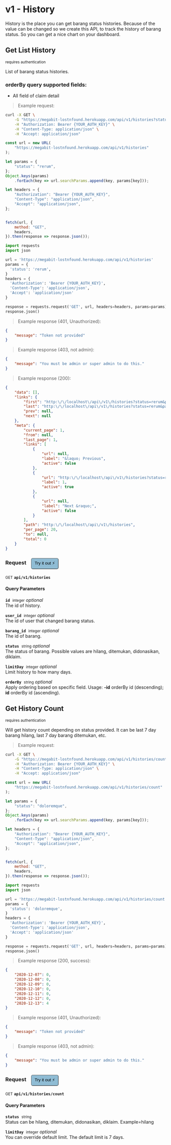 # v1 - History

History is the place you can get barang status histories.
Because of the value can be changed so we create this API,
to track the history of barang status. So you can get a nice chart
on your dashboard.

## Get List History

<small class="badge badge-darkred">requires authentication</small>

List of barang status histories.

### orderBy query supported fields:
* All field of claim detail

> Example request:

```bash
curl -X GET \
    -G "https://megabit-lostnfound.herokuapp.com/api/v1/histories?status=rerum" \
    -H "Authorization: Bearer {YOUR_AUTH_KEY}" \
    -H "Content-Type: application/json" \
    -H "Accept: application/json"
```

```javascript
const url = new URL(
    "https://megabit-lostnfound.herokuapp.com/api/v1/histories"
);

let params = {
    "status": "rerum",
};
Object.keys(params)
    .forEach(key => url.searchParams.append(key, params[key]));

let headers = {
    "Authorization": "Bearer {YOUR_AUTH_KEY}",
    "Content-Type": "application/json",
    "Accept": "application/json",
};


fetch(url, {
    method: "GET",
    headers,
}).then(response => response.json());
```

```python
import requests
import json

url = 'https://megabit-lostnfound.herokuapp.com/api/v1/histories'
params = {
  'status': 'rerum',
}
headers = {
  'Authorization': 'Bearer {YOUR_AUTH_KEY}',
  'Content-Type': 'application/json',
  'Accept': 'application/json'
}

response = requests.request('GET', url, headers=headers, params=params)
response.json()
```


> Example response (401, Unauthorized):

```json
{
    "message": "Token not provided"
}
```
> Example response (403, not admin):

```json
{
    "message": "You must be admin or super admin to do this."
}
```
> Example response (200):

```json
{
    "data": [],
    "links": {
        "first": "http:\/\/localhost\/api\/v1\/histories?status=rerum&page=1",
        "last": "http:\/\/localhost\/api\/v1\/histories?status=rerum&page=1",
        "prev": null,
        "next": null
    },
    "meta": {
        "current_page": 1,
        "from": null,
        "last_page": 1,
        "links": [
            {
                "url": null,
                "label": "&laquo; Previous",
                "active": false
            },
            {
                "url": "http:\/\/localhost\/api\/v1\/histories?status=rerum&page=1",
                "label": 1,
                "active": true
            },
            {
                "url": null,
                "label": "Next &raquo;",
                "active": false
            }
        ],
        "path": "http:\/\/localhost\/api\/v1\/histories",
        "per_page": 20,
        "to": null,
        "total": 0
    }
}
```
<div id="execution-results-GETapi-v1-histories" hidden>
    <blockquote>Received response<span id="execution-response-status-GETapi-v1-histories"></span>:</blockquote>
    <pre class="json"><code id="execution-response-content-GETapi-v1-histories"></code></pre>
</div>
<div id="execution-error-GETapi-v1-histories" hidden>
    <blockquote>Request failed with error:</blockquote>
    <pre><code id="execution-error-message-GETapi-v1-histories"></code></pre>
</div>
<form id="form-GETapi-v1-histories" data-method="GET" data-path="api/v1/histories" data-authed="1" data-hasfiles="0" data-headers='{"Authorization":"Bearer {YOUR_AUTH_KEY}","Content-Type":"application\/json","Accept":"application\/json"}' onsubmit="event.preventDefault(); executeTryOut('GETapi-v1-histories', this);">
<h3>
    Request&nbsp;&nbsp;&nbsp;
        <button type="button" style="background-color: #8fbcd4; padding: 5px 10px; border-radius: 5px; border-width: thin;" id="btn-tryout-GETapi-v1-histories" onclick="tryItOut('GETapi-v1-histories');">Try it out ⚡</button>
    <button type="button" style="background-color: #c97a7e; padding: 5px 10px; border-radius: 5px; border-width: thin;" id="btn-canceltryout-GETapi-v1-histories" onclick="cancelTryOut('GETapi-v1-histories');" hidden>Cancel</button>&nbsp;&nbsp;
    <button type="submit" style="background-color: #6ac174; padding: 5px 10px; border-radius: 5px; border-width: thin;" id="btn-executetryout-GETapi-v1-histories" hidden>Send Request 💥</button>
    </h3>
<p>
<small class="badge badge-green">GET</small>
 <b><code>api/v1/histories</code></b>
</p>
<p>
<label id="auth-GETapi-v1-histories" hidden>Authorization header: <b><code>Bearer </code></b><input type="text" name="Authorization" data-prefix="Bearer " data-endpoint="GETapi-v1-histories" data-component="header"></label>
</p>
<h4 class="fancy-heading-panel"><b>Query Parameters</b></h4>
<p>
<b><code>id</code></b>&nbsp;&nbsp;<small>integer</small>     <i>optional</i> &nbsp;
<input type="number" name="id" data-endpoint="GETapi-v1-histories" data-component="query"  hidden>
<br>
The id of history.</p>
<p>
<b><code>user_id</code></b>&nbsp;&nbsp;<small>integer</small>     <i>optional</i> &nbsp;
<input type="number" name="user_id" data-endpoint="GETapi-v1-histories" data-component="query"  hidden>
<br>
The id of user that changed barang status.</p>
<p>
<b><code>barang_id</code></b>&nbsp;&nbsp;<small>integer</small>     <i>optional</i> &nbsp;
<input type="number" name="barang_id" data-endpoint="GETapi-v1-histories" data-component="query"  hidden>
<br>
The id of barang.</p>
<p>
<b><code>status</code></b>&nbsp;&nbsp;<small>string</small>     <i>optional</i> &nbsp;
<input type="text" name="status" data-endpoint="GETapi-v1-histories" data-component="query"  hidden>
<br>
The status of barang. Possible values are
            hilang, ditemukan, didonasikan, diklaim.</p>
<p>
<b><code>limitDay</code></b>&nbsp;&nbsp;<small>integer</small>     <i>optional</i> &nbsp;
<input type="number" name="limitDay" data-endpoint="GETapi-v1-histories" data-component="query"  hidden>
<br>
Limit history to how many days.</p>
<p>
<b><code>orderBy</code></b>&nbsp;&nbsp;<small>string</small>     <i>optional</i> &nbsp;
<input type="text" name="orderBy" data-endpoint="GETapi-v1-histories" data-component="query"  hidden>
<br>
Apply ordering based on specific field.
             Usage: <b>-id</b> orderBy id (descending); <b>id</b> orderBy id (ascending).</p>
</form>


## Get History Count

<small class="badge badge-darkred">requires authentication</small>

Will get history count depending on status provided.
It can be last 7 day barang hilang,
last 7 day barang ditemukan, etc.

> Example request:

```bash
curl -X GET \
    -G "https://megabit-lostnfound.herokuapp.com/api/v1/histories/count?status=doloremque" \
    -H "Authorization: Bearer {YOUR_AUTH_KEY}" \
    -H "Content-Type: application/json" \
    -H "Accept: application/json"
```

```javascript
const url = new URL(
    "https://megabit-lostnfound.herokuapp.com/api/v1/histories/count"
);

let params = {
    "status": "doloremque",
};
Object.keys(params)
    .forEach(key => url.searchParams.append(key, params[key]));

let headers = {
    "Authorization": "Bearer {YOUR_AUTH_KEY}",
    "Content-Type": "application/json",
    "Accept": "application/json",
};


fetch(url, {
    method: "GET",
    headers,
}).then(response => response.json());
```

```python
import requests
import json

url = 'https://megabit-lostnfound.herokuapp.com/api/v1/histories/count'
params = {
  'status': 'doloremque',
}
headers = {
  'Authorization': 'Bearer {YOUR_AUTH_KEY}',
  'Content-Type': 'application/json',
  'Accept': 'application/json'
}

response = requests.request('GET', url, headers=headers, params=params)
response.json()
```


> Example response (200, success):

```json
{
    "2020-12-07": 0,
    "2020-12-08": 0,
    "2020-12-09": 0,
    "2020-12-10": 0,
    "2020-12-11": 0,
    "2020-12-12": 0,
    "2020-12-13": 4
}
```
> Example response (401, Unauthorized):

```json
{
    "message": "Token not provided"
}
```
> Example response (403, not admin):

```json
{
    "message": "You must be admin or super admin to do this."
}
```
<div id="execution-results-GETapi-v1-histories-count" hidden>
    <blockquote>Received response<span id="execution-response-status-GETapi-v1-histories-count"></span>:</blockquote>
    <pre class="json"><code id="execution-response-content-GETapi-v1-histories-count"></code></pre>
</div>
<div id="execution-error-GETapi-v1-histories-count" hidden>
    <blockquote>Request failed with error:</blockquote>
    <pre><code id="execution-error-message-GETapi-v1-histories-count"></code></pre>
</div>
<form id="form-GETapi-v1-histories-count" data-method="GET" data-path="api/v1/histories/count" data-authed="1" data-hasfiles="0" data-headers='{"Authorization":"Bearer {YOUR_AUTH_KEY}","Content-Type":"application\/json","Accept":"application\/json"}' onsubmit="event.preventDefault(); executeTryOut('GETapi-v1-histories-count', this);">
<h3>
    Request&nbsp;&nbsp;&nbsp;
        <button type="button" style="background-color: #8fbcd4; padding: 5px 10px; border-radius: 5px; border-width: thin;" id="btn-tryout-GETapi-v1-histories-count" onclick="tryItOut('GETapi-v1-histories-count');">Try it out ⚡</button>
    <button type="button" style="background-color: #c97a7e; padding: 5px 10px; border-radius: 5px; border-width: thin;" id="btn-canceltryout-GETapi-v1-histories-count" onclick="cancelTryOut('GETapi-v1-histories-count');" hidden>Cancel</button>&nbsp;&nbsp;
    <button type="submit" style="background-color: #6ac174; padding: 5px 10px; border-radius: 5px; border-width: thin;" id="btn-executetryout-GETapi-v1-histories-count" hidden>Send Request 💥</button>
    </h3>
<p>
<small class="badge badge-green">GET</small>
 <b><code>api/v1/histories/count</code></b>
</p>
<p>
<label id="auth-GETapi-v1-histories-count" hidden>Authorization header: <b><code>Bearer </code></b><input type="text" name="Authorization" data-prefix="Bearer " data-endpoint="GETapi-v1-histories-count" data-component="header"></label>
</p>
<h4 class="fancy-heading-panel"><b>Query Parameters</b></h4>
<p>
<b><code>status</code></b>&nbsp;&nbsp;<small>string</small>  &nbsp;
<input type="text" name="status" data-endpoint="GETapi-v1-histories-count" data-component="query" required  hidden>
<br>
Status can be hilang, ditemukan, didonasikan, diklaim. Example=hilang</p>
<p>
<b><code>limitDay</code></b>&nbsp;&nbsp;<small>integer</small>     <i>optional</i> &nbsp;
<input type="number" name="limitDay" data-endpoint="GETapi-v1-histories-count" data-component="query"  hidden>
<br>
You can override default limit. The default limit is 7 days.</p>
</form>



